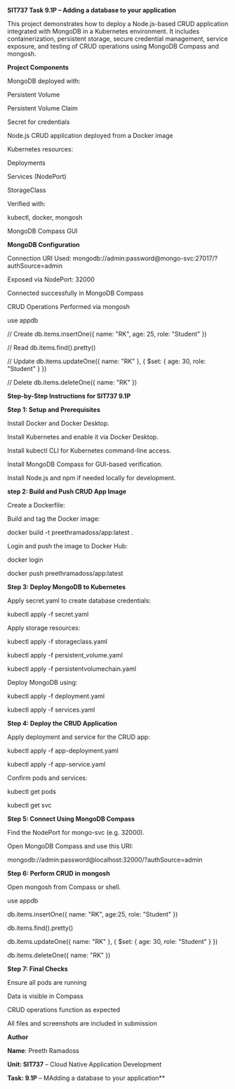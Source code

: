 **SIT737 Task 9.1P – Adding a database to your application**

This project demonstrates how to deploy a Node.js-based CRUD application integrated with MongoDB in a Kubernetes environment. It includes containerization, persistent storage, secure credential management, service exposure, and testing of CRUD operations using MongoDB Compass and mongosh.

**Project Components**

MongoDB deployed with:

Persistent Volume

Persistent Volume Claim

Secret for credentials

Node.js CRUD application deployed from a Docker image

Kubernetes resources:

Deployments

Services (NodePort)

StorageClass

Verified with:

kubectl, docker, mongosh

MongoDB Compass GUI

**MongoDB Configuration**

Connection URI Used: mongodb://admin:password@mongo-svc:27017/?authSource=admin

Exposed via NodePort: 32000

Connected successfully in MongoDB Compass

CRUD Operations Performed via mongosh

use appdb

// Create
db.items.insertOne({ name: "RK", age: 25, role: "Student" })

// Read
db.items.find().pretty()

// Update
db.items.updateOne({ name: "RK" }, { $set: { age: 30, role: "Student" } })

// Delete
db.items.deleteOne({ name: "RK" })

**Step-by-Step Instructions for SIT737 9.1P**

**Step 1: Setup and Prerequisites** 

Install Docker and Docker Desktop.

Install Kubernetes and enable it via Docker Desktop.

Install kubectl CLI for Kubernetes command-line access.

Install MongoDB Compass for GUI-based verification.

Install Node.js and npm if needed locally for development.

**step 2: Build and Push CRUD App Image**

Create a Dockerfile:

Build and tag the Docker image:

docker build -t preethramadoss/app:latest .

Login and push the image to Docker Hub:

docker login

docker push preethramadoss/app:latest

**Step 3: Deploy MongoDB to Kubernetes**

Apply secret.yaml to create database credentials:

kubectl apply -f secret.yaml

Apply storage resources:

kubectl apply -f storageclass.yaml

kubectl apply -f persistent_volume.yaml

kubectl apply -f persistentvolumechain.yaml

Deploy MongoDB using:

kubectl apply -f deployment.yaml

kubectl apply -f services.yaml

**Step 4: Deploy the CRUD Application**

Apply deployment and service for the CRUD app:

kubectl apply -f app-deployment.yaml

kubectl apply -f app-service.yaml

Confirm pods and services:

kubectl get pods

kubectl get svc

**Step 5: Connect Using MongoDB Compass**

Find the NodePort for mongo-svc (e.g. 32000).

Open MongoDB Compass and use this URI:

mongodb://admin:password@localhost:32000/?authSource=admin

**Step 6: Perform CRUD in mongosh**

Open mongosh from Compass or shell.

use appdb

db.items.insertOne({ name: "RK", age:25, role: "Student" })

db.items.find().pretty()

db.items.updateOne({ name: "RK" }, { $set: { age: 30, role: "Student" } })

db.items.deleteOne({ name: "RK" })

**Step 7: Final Checks**

Ensure all pods are running

Data is visible in Compass

CRUD operations function as expected

All files and screenshots are included in submission

**Author**

**Name**: Preeth Ramadoss

**Unit: SIT737** – Cloud Native Application Development

**Task: 9.1P** – MAdding a database to your application**


